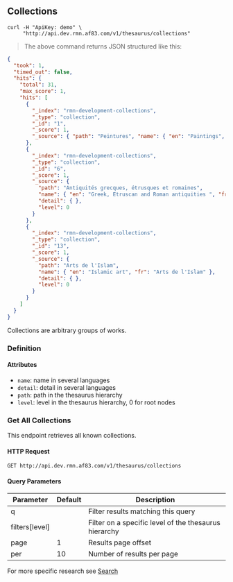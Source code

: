 ## Collections

```shell
curl -H "ApiKey: demo" \
     "http://api.dev.rmn.af83.com/v1/thesaurus/collections"
```

> The above command returns JSON structured like this:

```json
{
  "took": 1,
  "timed_out": false,
  "hits": {
    "total": 31,
    "max_score": 1,
    "hits": [
      {
        "_index": "rmn-development-collections",
        "_type": "collection",
        "_id": "1",
        "_score": 1,
        "_source": { "path": "Peintures", "name": { "en": "Paintings", "fr": "Peintures" }, "detail": { }, "level": 0 }
      },
      {
        "_index": "rmn-development-collections",
        "_type": "collection",
        "_id": "6",
        "_score": 1,
        "_source": {
          "path": "Antiquités grecques, étrusques et romaines",
          "name": { "en": "Greek, Etruscan and Roman antiquities ", "fr": "Antiquités grecques, étrusques et romaines" },
          "detail": { },
          "level": 0
        }
      },
      {
        "_index": "rmn-development-collections",
        "_type": "collection",
        "_id": "13",
        "_score": 1,
        "_source": {
          "path": "Arts de l'Islam",
          "name": { "en": "Islamic art", "fr": "Arts de l'Islam" },
          "detail": { },
          "level": 0
        }
      }
    ]
  }
}
```

Collections are arbitrary groups of works.

### Definition

#### Attributes

* `name`: name in several languages
* `detail`: detail in several languages
* `path`: path in the thesaurus hierarchy
* `level`: level in the thesaurus hierarchy, 0 for root nodes

### Get All Collections


This endpoint retrieves all known collections.

#### HTTP Request

`GET http://api.dev.rmn.af83.com/v1/thesaurus/collections`

#### Query Parameters

Parameter              | Default  | Description
---------              | -------  | -----------
q                      |          | Filter results matching this query
filters[level]         |          | Filter on a specific level of the thesaurus hierarchy
page                   | 1        | Results page offset
per                    | 10       | Number of results per page

For more specific research see [Search](/?shell#search)
